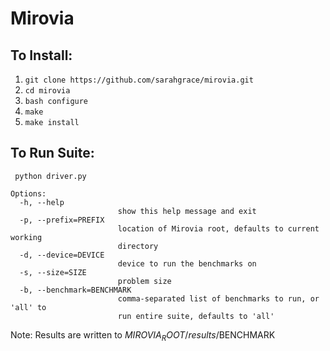 # Mirovia

## To Install:
1. ```git clone https://github.com/sarahgrace/mirovia.git```
2. ```cd mirovia```
3. ```bash configure```
4. ```make```
5. ```make install```

## To Run Suite:
``` python driver.py```

```
Options:
  -h, --help            
                        show this help message and exit
  -p, --prefix=PREFIX
                        location of Mirovia root, defaults to current working
                        directory
  -d, --device=DEVICE
                        device to run the benchmarks on
  -s, --size=SIZE       
                        problem size
  -b, --benchmark=BENCHMARK
                        comma-separated list of benchmarks to run, or 'all' to
                        run entire suite, defaults to 'all'
```
Note: Results are written to $MIROVIA_ROOT/results/$BENCHMARK
